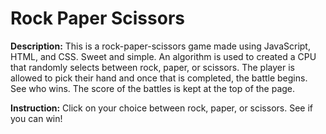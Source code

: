 # Rock Paper Scissors
**Description:**
This is a rock-paper-scissors game made using JavaScript, HTML, and CSS. Sweet and simple.
An algorithm is used to created a CPU that randomly selects between rock, paper, or scissors. 
The player is allowed to pick their hand and once that is completed, the battle begins. See who wins. 
The score of the battles is kept at the top of the page.

**Instruction:**
Click on your choice between rock, paper, or scissors. See if you can win!

